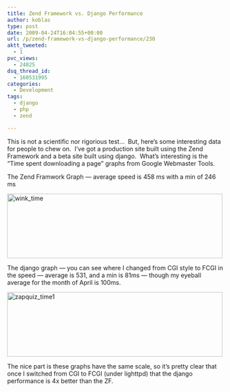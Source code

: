 ```yaml
---
title: Zend Framework vs. Django Performance
author: koblas
type: post
date: 2009-04-24T16:04:55+00:00
url: /p/zend-framework-vs-django-performance/230
aktt_tweeted:
  - 1
pvc_views:
  - 24825
dsq_thread_id:
  - 160531995
categories:
  - Development
tags:
  - django
  - php
  - zend

---
```

This is not a scientific nor rigorious test&#8230;  But, here&#8217;s some interesting data for people to chew on.  I&#8217;ve got a production site built using the Zend Framework and a beta site built using django.  What&#8217;s interesting is the &#8220;Time spent downloading a page&#8221; graphs from Google Webmaster Tools.

The Zend Framwork Graph &#8212; average speed is 458 ms with a min of 246 ms

<img title="wink_time" src="/uploads/2009/04/wink_time.png" alt="wink_time" width="500" height="150"/>

The django graph &#8212; you can see where I changed from CGI style to FCGI in the speed &#8212; average is 531, and a min is 81ms &#8212; though my eyeball average for the month of April is 100ms.

<img src="/uploads/2009/04/zapquiz_time1.png" alt="zapquiz_time1" width="500" height="150" />

The nice part is these graphs have the same scale, so it&#8217;s pretty clear that once I switched from CGI to FCGI (under lighttpd) that the django performance is 4x better than the ZF.
